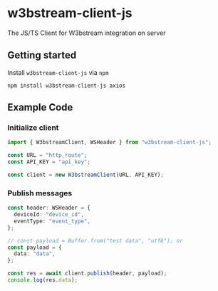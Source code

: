 # w3bstream-client-js

The JS/TS Client for W3bstream integration on server

## Getting started

Install `w3bstream-client-js` via `npm`

```shell
npm install w3bstream-client-js axios
```

## Example Code

### Initialize client

```typescript
import { W3bstreamClient, WSHeader } from "w3bstream-client-js";

const URL = "http_route";
const API_KEY = "api_key";

const client = new W3bstreamClient(URL, API_KEY);
```

### Publish messages

```typescript
const header: WSHeader = {
  deviceId: "device_id",
  eventType: "event_type",
};

// const payload = Buffer.from("test data", "utf8"); or
const payload = {
  data: "data",
};

const res = await client.publish(header, payload);
console.log(res.data);
```
